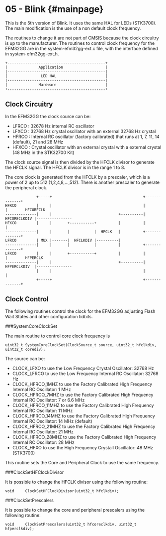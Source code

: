 
05 - Blink {#mainpage}
==========

This is the 5th version of Blink. It uses the same HAL for LEDs (STK3700).
The main modification is the use of a non default clock frequency.

The routines to change it are not part of CMSIS because the clock circuitry is up to the manufacturer. The routines to control clock frequency for the EFM32GG are in the system-efm32gg-ext.c file, with the interface defined in system-efm32gg-ext.h.

    +--------------------------------------------+
    |              Application                   |
    |--------------------------------------------|
    |               LED HAL                      |
    |--------------------------------------------|
    |              Hardware                      |
    +--------------------------------------------+
    

Clock Circuitry
---------------

In the EFM32GG the clock source can be:

* LFRCO : 32678 Hz internal RC oscillator
* LFXCO : 32768 Hz crystal oscillator with an external 32768 Hz crystal
* HFRCO : Internal RC oscillator (factory calibrated) that runs at 1, 7, 11, 14 (default), 21 and 28 MHz
* HFXCO : Crystal oscillator with an external crystal with a external crystal (48 MHz in the STK32700 Kit)

The clock source signal is then divided by the HFCLK divisor to generate the HFCLK signal. The HFCLK divisor is in the range 1 to 8.

The core clock is generated from the HFCLK by a prescaler, which is a power of 2 up to 512 (1,2,4,8,...,512). There is another prescaler to generate the peripheral clock.

                  +-----+                                         +--------------+
    HFRCO         |     |                                         |              |        HFCORECLK
    --------------|     |                              +----------| HFCORECLKDIV |----------------
    HFXCO         |     |       +-----------+          |          |              |
    --------------|     |       |           |  HFCLK   |          +--------------+
    LFRCO         | MUX |-------|  HFCLKDIV |----------|
    --------------|     |       |           |          |          +--------------+
    LFXCO         |     |       +-----------+          |          |              |        HFPERCLK
    --------------|     |                              +----------| HFPERCLKDIV  |----------------
                  |     |                                         |              |
                  +-----+                                         +--------------+



Clock Control
-------------

The following routines control the clock for the EFM32GG adjusting Flash Wait States and other configuration tidbits.


###SystemCoreClockSet

The main routine to control core clock frequency is

`uint32_t SystemCoreClockSet(ClockSource_t source, uint32_t hfclkdiv, uint32_t corediv);`

The source can be:

- CLOCK_LFXO to use the Low Frequency Crystal Oscillator: 32768 Hz
- CLOCK_LFRCO to use the Low Frequency Internal RC Oscillator: 32768 Hz
- CLOCK_HFRCO_1MHZ to use the Factory Calibrated High Frequency Internal RC Oscillator: 1 MHz
- CLOCK_HFRCO_7MHZ to use the Factory Calibrated High Frequency Internal RC Oscillator: 7 or 6.6 MHz
- CLOCK_HFRCO_11MHZ to use the Factory Calibrated High Frequency Internal RC Oscillator: 11 MHz
- CLOCK_HFRCO_14MHZ to use the Factory Calibrated High Frequency Internal RC Oscillator: 14 MHz (default)
- CLOCK_HFRCO_21MHZ to use the Factory Calibrated High Frequency Internal RC Oscillator: 21 MHz
- CLOCK_HFRCO_28MHZ to use the Factory Calibrated High Frequency Internal RC Oscillator: 28 MHz
- CLOCK_HFXO to use the High Frequency Crystall Oscillator: 48 MHz (STK3700)

This routine sets the Core and Peripheral Clock to use the same frequency.


###ClockSetHFClockDivisor

It is possible to change the HFCLK divisor using the following routine:

`void     ClockSetHFClockDivisor(uint32_t hfclkdiv);`

###ClockSetPrescalers

It is possible to change the core and peripheral prescalers using the following routine:

`void     ClockSetPrescalers(uint32_t hfcoreclkdiv, uint32_t hfperclkdiv);`


